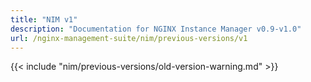 ```yaml
---
title: "NIM v1"
description: "Documentation for NGINX Instance Manager v0.9-v1.0"
url: /nginx-management-suite/nim/previous-versions/v1
---
```


{{< include "nim/previous-versions/old-version-warning.md" >}}
